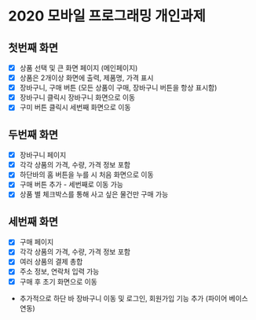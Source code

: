 # 2020 모바일 프로그래밍 개인과제

## 첫번째 화면
- [x] 상품 선택 및 큰 화면 페이지 (메인페이지) 
- [x] 상품은 2개이상 화면에 출력, 제품명, 가격 표시
- [x] 장바구니, 구매 버튼 (모든 상품이 구매, 장바구니 버튼을 항상 표시함)
- [x] 장바구니 클릭시 장바구니 화면으로 이동
- [x] 구미 버튼 클릭시 세번째 화면으로 이동

## 두번째 화면
- [x] 장바구니 페이지 
- [x] 각각 상품의 가격, 수량, 가격 정보 포함
- [x] 하단바의 홈 버튼을 누를 시 처음 화면으로 이동
- [x] 구매 버튼 추가 - 세번째로 이동 가능
- [x] 상품 별 체크박스를 통해 사고 싶은 물건만 구매 가능

## 세번째 화면
- [x] 구매 페이지
- [x] 각각 상품의 가격, 수량, 가격 정보 포함
- [x] 여러 상품의 결제 총합
- [x] 주소 정보, 연락처 입력 가능
- [x] 구매 후 초기 화면으로 이동

+ 추가적으로 하단 바 장바구니 이동 및 로그인, 회원가입 기능 추가 (파이어 베이스 연동)
